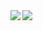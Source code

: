




<div>
<a href="https://github.com/majuwa/">
  <img align="left" src="https://github-readme-stats.vercel.app/api?username=majuwa&show_icons=true&line_height=32&hide=stars&hide_rank=true&count_private=true" />
</a>
<a href="https://github.com/majuwa/">
  <img align="left" src="https://github-readme-stats.vercel.app/api/top-langs/?username=majuwa&show_icons=true&hide=shell,dockerfile,javascript" />
</a>
</div>



